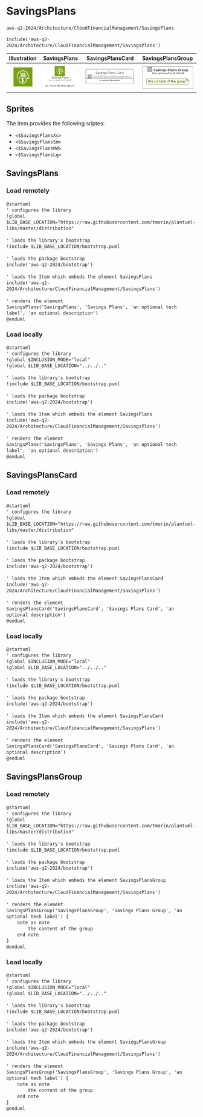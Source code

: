 # SavingsPlans


```text
aws-q2-2024/Architecture/CloudFinancialManagement/SavingsPlans
```

```text
include('aws-q2-2024/Architecture/CloudFinancialManagement/SavingsPlans')
```



| Illustration | SavingsPlans | SavingsPlansCard | SavingsPlansGroup |
| :---: | :---: | :---: | :---: |
| ![illustration for Illustration](../../../aws-q2-2024/Architecture/CloudFinancialManagement/SavingsPlans.png) | ![illustration for SavingsPlans](../../../aws-q2-2024/Architecture/CloudFinancialManagement/SavingsPlans.Local.png) | ![illustration for SavingsPlansCard](../../../aws-q2-2024/Architecture/CloudFinancialManagement/SavingsPlansCard.Local.png) | ![illustration for SavingsPlansGroup](../../../aws-q2-2024/Architecture/CloudFinancialManagement/SavingsPlansGroup.Local.png) |



## Sprites
The item provides the following sriptes:

- `<$SavingsPlansXs>`
- `<$SavingsPlansSm>`
- `<$SavingsPlansMd>`
- `<$SavingsPlansLg>`





## SavingsPlans

### Load remotely
```plantuml
@startuml
' configures the library
!global $LIB_BASE_LOCATION="https://raw.githubusercontent.com/tmorin/plantuml-libs/master/distribution"

' loads the library's bootstrap
!include $LIB_BASE_LOCATION/bootstrap.puml

' loads the package bootstrap
include('aws-q2-2024/bootstrap')

' loads the Item which embeds the element SavingsPlans
include('aws-q2-2024/Architecture/CloudFinancialManagement/SavingsPlans')

' renders the element
SavingsPlans('SavingsPlans', 'Savings Plans', 'an optional tech label', 'an optional description')
@enduml
```

### Load locally
```plantuml
@startuml
' configures the library
!global $INCLUSION_MODE="local"
!global $LIB_BASE_LOCATION="../../.."

' loads the library's bootstrap
!include $LIB_BASE_LOCATION/bootstrap.puml

' loads the package bootstrap
include('aws-q2-2024/bootstrap')

' loads the Item which embeds the element SavingsPlans
include('aws-q2-2024/Architecture/CloudFinancialManagement/SavingsPlans')

' renders the element
SavingsPlans('SavingsPlans', 'Savings Plans', 'an optional tech label', 'an optional description')
@enduml
```

## SavingsPlansCard

### Load remotely
```plantuml
@startuml
' configures the library
!global $LIB_BASE_LOCATION="https://raw.githubusercontent.com/tmorin/plantuml-libs/master/distribution"

' loads the library's bootstrap
!include $LIB_BASE_LOCATION/bootstrap.puml

' loads the package bootstrap
include('aws-q2-2024/bootstrap')

' loads the Item which embeds the element SavingsPlansCard
include('aws-q2-2024/Architecture/CloudFinancialManagement/SavingsPlans')

' renders the element
SavingsPlansCard('SavingsPlansCard', 'Savings Plans Card', 'an optional description')
@enduml
```

### Load locally
```plantuml
@startuml
' configures the library
!global $INCLUSION_MODE="local"
!global $LIB_BASE_LOCATION="../../.."

' loads the library's bootstrap
!include $LIB_BASE_LOCATION/bootstrap.puml

' loads the package bootstrap
include('aws-q2-2024/bootstrap')

' loads the Item which embeds the element SavingsPlansCard
include('aws-q2-2024/Architecture/CloudFinancialManagement/SavingsPlans')

' renders the element
SavingsPlansCard('SavingsPlansCard', 'Savings Plans Card', 'an optional description')
@enduml
```

## SavingsPlansGroup

### Load remotely
```plantuml
@startuml
' configures the library
!global $LIB_BASE_LOCATION="https://raw.githubusercontent.com/tmorin/plantuml-libs/master/distribution"

' loads the library's bootstrap
!include $LIB_BASE_LOCATION/bootstrap.puml

' loads the package bootstrap
include('aws-q2-2024/bootstrap')

' loads the Item which embeds the element SavingsPlansGroup
include('aws-q2-2024/Architecture/CloudFinancialManagement/SavingsPlans')

' renders the element
SavingsPlansGroup('SavingsPlansGroup', 'Savings Plans Group', 'an optional tech label') {
    note as note
        the content of the group
    end note
}
@enduml
```

### Load locally
```plantuml
@startuml
' configures the library
!global $INCLUSION_MODE="local"
!global $LIB_BASE_LOCATION="../../.."

' loads the library's bootstrap
!include $LIB_BASE_LOCATION/bootstrap.puml

' loads the package bootstrap
include('aws-q2-2024/bootstrap')

' loads the Item which embeds the element SavingsPlansGroup
include('aws-q2-2024/Architecture/CloudFinancialManagement/SavingsPlans')

' renders the element
SavingsPlansGroup('SavingsPlansGroup', 'Savings Plans Group', 'an optional tech label') {
    note as note
        the content of the group
    end note
}
@enduml
```

